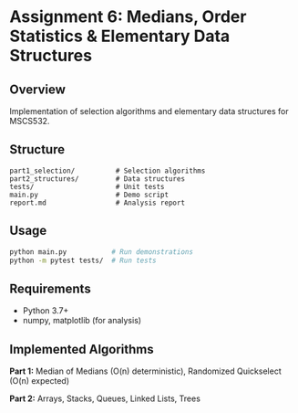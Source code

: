 # Assignment 6: Medians, Order Statistics & Elementary Data Structures

## Overview
Implementation of selection algorithms and elementary data structures for MSCS532.

## Structure
```
part1_selection/          # Selection algorithms
part2_structures/         # Data structures  
tests/                    # Unit tests
main.py                   # Demo script
report.md                 # Analysis report
```

## Usage
```bash
python main.py           # Run demonstrations
python -m pytest tests/  # Run tests
```

## Requirements
- Python 3.7+
- numpy, matplotlib (for analysis)

## Implemented Algorithms
**Part 1:** Median of Medians (O(n) deterministic), Randomized Quickselect (O(n) expected)

**Part 2:** Arrays, Stacks, Queues, Linked Lists, Trees
